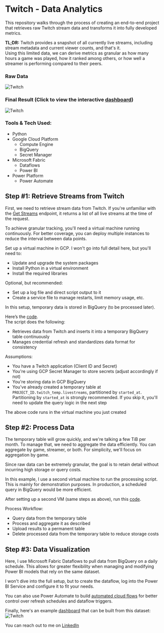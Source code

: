 # Twitch - Data Analytics

This repository walks through the process of creating an end-to-end project that retrieves raw Twitch stream data and transforms it into fully developed metrics.

**TL;DR:** Twitch provides a snapshot of all currently live streams, including stream metadata and current viewer counts, and that's it.  
Using this limited data, we can derive metrics as granular as how many hours a game was played, how it ranked among others, or how well a streamer is performing compared to their peers.

### Raw Data
![Twitch](https://github.com/gustavo-alvarenga/About-me/blob/main/Twitch%20Streams.png)

### Final Result (Click to view the interactive [dashboard](https://app.powerbi.com/view?r=eyJrIjoiZWI2Y2M2MTgtMDYzZS00ZjBlLTlhMzAtNmJiZmVhMzdjMTBmIiwidCI6ImI1NzZhZTMzLWM3MzAtNDk5Ny1iZWY3LTQxODkxMjQzZGJkZSJ9))
![Twitch](https://github.com/gustavo-alvarenga/About-me/blob/main/Twitch%20Streams%20Dashboard.png)

### Tools & Tech Used:
* Python
* Google Cloud Platform  
  * Compute Engine  
  * BigQuery  
  * Secret Manager
* Microsoft Fabric  
  * Dataflows  
  * Power BI
* Power Platform  
  * Power Automate

## Step #1: Retrieve Streams from Twitch

First, we need to retrieve stream data from Twitch. If you're unfamiliar with the [Get Streams](https://dev.twitch.tv/docs/api/reference/#get-streams) endpoint, it returns a list of all live streams at the time of the request.

To achieve granular tracking, you'll need a virtual machine running continuously. For better coverage, you can deploy multiple instances to reduce the interval between data points.

Set up a virtual machine in GCP. I won't go into full detail here, but you'll need to:
* Update and upgrade the system packages
* Install Python in a virtual environment
* Install the required libraries

Optional, but recommended:
* Set up a log file and direct script output to it
* Create a service file to manage restarts, limit memory usage, etc.

In this setup, temporary data is stored in BigQuery (to be processed later).

Here’s the [code](https://github.com/gustavo-alvarenga/Twitch/blob/main/%231%20Twitch%20Streams.py).  
The script does the following:
* Retrieves data from Twitch and inserts it into a temporary BigQuery table continuously
* Manages credential refresh and standardizes data format for consistency

Assumptions:
* You have a Twitch application (Client ID and Secret)
* You're using GCP Secret Manager to store secrets (adjust accordingly if not)
* You're storing data in GCP BigQuery
* You've already created a temporary table at `PROJECT_ID.twitch_temp.livestreams`, partitioned by `started_at`. Partitioning by `started_at` is strongly recommended. If you skip it, you'll need to update the query logic in the next step

The above code runs in the virtual machine you just created

## Step #2: Process Data

The temporary table will grow quickly, and we're talking a few TiB per month. To manage that, we need to aggregate the data efficiently. You can aggregate by game, streamer, or both. For simplicity, we'll focus on aggregation by game.

Since raw data can be extremely granular, the goal is to retain detail without incurring high storage or query costs.

In this example, I use a second virtual machine to run the processing script. This is mainly for demonstration purposes. In production, a scheduled query in BigQuery would be more efficient.

After setting up a second VM (same steps as above), run this [code](https://github.com/gustavo-alvarenga/Twitch/blob/main/%232%20Processing%20Data.py).

Process Workflow:
* Query data from the temporary table
* Process and aggregate it as described
* Upload results to a permanent table
* Delete processed data from the temporary table to reduce storage costs

## Step #3: Data Visualization

Here, I use Microsoft Fabric Dataflows to pull data from BigQuery on a daily schedule. This allows for greater flexibility when managing and modifying Power BI models that rely on the same dataset.

I won't dive into the full setup, but to create the dataflow, log into the Power BI Service and configure it to fit your needs.

You can also use Power Automate to build [automated cloud flows](https://make.powerautomate.com/) for better control over refresh schedules and dataflow triggers.

Finally, here's an example [dashboard](https://app.powerbi.com/view?r=eyJrIjoiZWI2Y2M2MTgtMDYzZS00ZjBlLTlhMzAtNmJiZmVhMzdjMTBmIiwidCI6ImI1NzZhZTMzLWM3MzAtNDk5Ny1iZWY3LTQxODkxMjQzZGJkZSJ9) that can be built from this dataset:  
![Twitch](https://github.com/gustavo-alvarenga/About-me/blob/main/Twitch%20Streams%20Dashboard.png)

You can reach out to me on [LinkedIn](https://www.linkedin.com/in/gustavo-alvarenga/)
